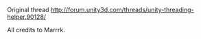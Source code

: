 ﻿Original thread http://forum.unity3d.com/threads/unity-threading-helper.90128/

All credits to Marrrk.